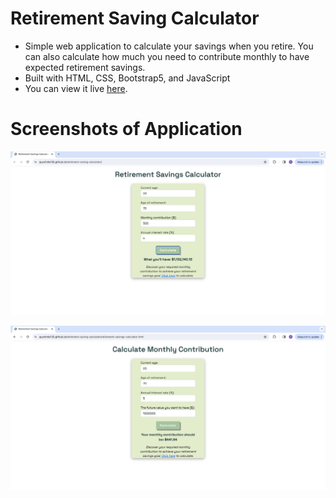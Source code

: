 # Retirement Saving Calculator

- Simple web application to calculate your savings when you retire. You can also calculate how much you need to contribute monthly to have expected retirement savings.
- Built with HTML, CSS, Bootstrap5, and JavaScript
- You can view it live [here](https://quynhnle135.github.io/retirement-saving-calculator/).

# Screenshots of Application

![retirement savings](screenshots/retirement-saving-calculator.png)

![monthly contribution](screenshots/calculate-montly-contribution.png)